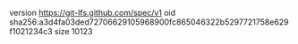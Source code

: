 version https://git-lfs.github.com/spec/v1
oid sha256:a3d4fa03ded72706629105968900fc865046322b5297721758e629f1021234c3
size 10123
